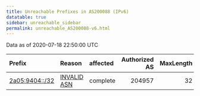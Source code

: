 ```yaml
---
title: Unreachable Prefixes in AS200088 (IPv6)
datatable: true
sidebar: unreachable_sidebar
permalink: unreachable_AS200088-v6.html
---
```


Data as of 2020-07-18 22:50:00 UTC


<div class="datatable-begin"></div>

| Prefix                                                 | Reason                                                                                                 | affected   |   Authorized AS |   MaxLength | Anchor                                         |   unreachable /48s |
|:-------------------------------------------------------|:-------------------------------------------------------------------------------------------------------|:-----------|----------------:|------------:|:-----------------------------------------------|-------------------:|
| [2a05:9404::/32](https://stat.ripe.net/2a05:9404::/32) | [INVALID ASN](https://rpki-validator.ripe.net/announcement-preview?asn=AS200088&prefix=2a05:9404::/32) | complete   |          204957 |          32 | [RIPE](unreachable_RIPE_NCC_RPKI_Root-v6.html) |              65536 |

<div class="datatable-end"></div>